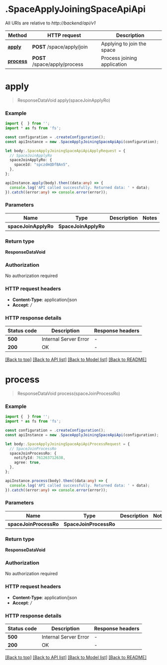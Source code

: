 # .SpaceApplyJoiningSpaceApiApi

All URIs are relative to *http://backend/api/v1*

Method | HTTP request | Description
------------- | ------------- | -------------
[**apply**](SpaceApplyJoiningSpaceApiApi.md#apply) | **POST** /space/apply/join | Applying to join the space
[**process**](SpaceApplyJoiningSpaceApiApi.md#process) | **POST** /space/apply/process | Process joining application


# **apply**
> ResponseDataVoid apply(spaceJoinApplyRo)


### Example


```typescript
import {  } from '';
import * as fs from 'fs';

const configuration = .createConfiguration();
const apiInstance = new .SpaceApplyJoiningSpaceApiApi(configuration);

let body:.SpaceApplyJoiningSpaceApiApiApplyRequest = {
  // SpaceJoinApplyRo
  spaceJoinApplyRo: {
    spaceId: "spczdmQDfBAn5",
  },
};

apiInstance.apply(body).then((data:any) => {
  console.log('API called successfully. Returned data: ' + data);
}).catch((error:any) => console.error(error));
```


### Parameters

Name | Type | Description  | Notes
------------- | ------------- | ------------- | -------------
 **spaceJoinApplyRo** | **SpaceJoinApplyRo**|  |


### Return type

**ResponseDataVoid**

### Authorization

No authorization required

### HTTP request headers

 - **Content-Type**: application/json
 - **Accept**: */*


### HTTP response details
| Status code | Description | Response headers |
|-------------|-------------|------------------|
**500** | Internal Server Error |  -  |
**200** | OK |  -  |

[[Back to top]](#) [[Back to API list]](README.md#documentation-for-api-endpoints) [[Back to Model list]](README.md#documentation-for-models) [[Back to README]](README.md)

# **process**
> ResponseDataVoid process(spaceJoinProcessRo)


### Example


```typescript
import {  } from '';
import * as fs from 'fs';

const configuration = .createConfiguration();
const apiInstance = new .SpaceApplyJoiningSpaceApiApi(configuration);

let body:.SpaceApplyJoiningSpaceApiApiProcessRequest = {
  // SpaceJoinProcessRo
  spaceJoinProcessRo: {
    notifyId: 761263712638,
    agree: true,
  },
};

apiInstance.process(body).then((data:any) => {
  console.log('API called successfully. Returned data: ' + data);
}).catch((error:any) => console.error(error));
```


### Parameters

Name | Type | Description  | Notes
------------- | ------------- | ------------- | -------------
 **spaceJoinProcessRo** | **SpaceJoinProcessRo**|  |


### Return type

**ResponseDataVoid**

### Authorization

No authorization required

### HTTP request headers

 - **Content-Type**: application/json
 - **Accept**: */*


### HTTP response details
| Status code | Description | Response headers |
|-------------|-------------|------------------|
**500** | Internal Server Error |  -  |
**200** | OK |  -  |

[[Back to top]](#) [[Back to API list]](README.md#documentation-for-api-endpoints) [[Back to Model list]](README.md#documentation-for-models) [[Back to README]](README.md)


